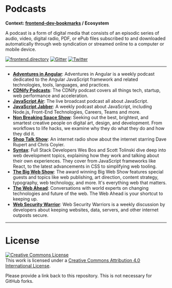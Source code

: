 # Podcasts

**Context: [frontend-dev-bookmarks](../README.md) / Ecosystem**

A podcast is a form of digital media that consists of an episodic series of audio, video, digital radio, PDF, or ePub files subscribed to and downloaded automatically through web syndication or streamed online to a computer or mobile device.

[![frontend.directory](https://img.shields.io/badge/frontend-directory-blue.svg?style=flat-square)](http://frontend.directory/)
[![Gitter](https://img.shields.io/gitter/room/dypsilon/frontend-dev-bookmarks.svg?style=flat-square&maxAge=2592000)](https://gitter.im/dypsilon/frontend-dev-bookmarks)
[![Twitter](https://img.shields.io/badge/follow-twitter-55acee.svg?style=flat-square)](https://twitter.com/FrontendDir)

-----------------------------------------
+ **[Adventures in Angular](https://devchat.tv/adv-in-angular)**: Adventures in Angular is a weekly podcast dedicated to the Angular JavaScript framework and related technologies, tools, languages, and practices.
+ **[CDNify Podcasts](https://itunes.apple.com/us/podcast/cdnify/id786191888)**: The CDNify podcast covers all things tech, startup, web performance and acceleration.
+ **[JavaScript Air](https://javascriptair.com/)**: The live broadcast podcast all about JavaScript.
+ **[JavaScript Jabber](https://devchat.tv/js-jabber/)**: A weekly podcast about JavaScript, including Node.js, Front-End Technologies, Careers, Teams and more.
+ **[Non Breaking Space Show](http://goodstuff.fm/nbsp)**: Seeking out the best, brightest, and smartest creative people on digital art, design, and development. From workflows to life hacks, we examine why they do what they do and how they did it.
+ **[Shop Talk Show](http://shoptalkshow.com/)**: An internet radio show about the internet starring Dave Rupert and Chris Coyier.
+ **[Syntax](https://syntax.fm/)**: Full Stack Developers Wes Bos and Scott Tolinski dive deep into web development topics, explaining how they work and talking about their own experiences. They cover from JavaScript frameworks like React, to the latest advancements in CSS to simplifying web tooling.
+ **[The Big Web Show](http://5by5.tv/bigwebshow)**: The award winning Big Web Show features special guests and topics like web publishing, art direction, content strategy, typography, web technology, and more. It's everything web that matters.
+ **[The Web Ahead](http://5by5.tv/webahead)**: Conversations with world experts on changing technologies and future of the web. The Web Ahead is your shortcut to keeping up.
+ **[Web Security Warrior](https://devchat.tv/web-sec-warriors)**: Web Security Warriors is a weekly discussion by developers about keeping websites, data, servers, and other internet outposts secure.


------------------

# License

<a rel="license" href="http://creativecommons.org/licenses/by/4.0/"><img alt="Creative Commons License" style="border-width:0" src="https://i.creativecommons.org/l/by/4.0/88x31.png" /></a><br />This work is licensed under a <a rel="license" href="http://creativecommons.org/licenses/by/4.0/">Creative Commons Attribution 4.0 International License</a>.

Please provide a link back to this repository. This is not necessary for GitHub forks.